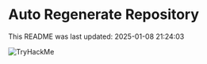 # Auto Regenerate Repository

This README was last updated: 2025-01-08 21:24:03

 ![TryHackMe](https://tryhackme.com/badge/533634)
